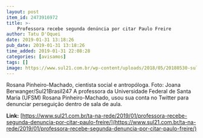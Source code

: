 ```yaml
---
layout: post
item_id: 2473916972
title: >-
    Professora recebe segunda denúncia por citar Paulo Freire
author: Tatu D'Oquei
date: 2019-01-31 13:18:26
pub_date: 2019-01-31 13:18:26
time_added: 2019-01-31 22:08:28
categories: [avisamos]
tags: []
image: https://www.sul21.com.br/wp-content/uploads/2018/05/20180530-sul21_300518_jb_0054-03.jpg
---
```


Rosana Pinheiro-Machado, cientista social e antropóloga. Foto: Joana Berwanger/Sul21Brasil247 A professora da Universidade Federal de Santa Maria (UFSM) Rosana Pinheiro-Machado, usou sua conta no Twitter para denunciar perseguição dentro de sala de aula.

**Link:** [https://www.sul21.com.br/ta-na-rede/2019/01/professora-recebe-segunda-denuncia-por-citar-paulo-freire/](https://www.sul21.com.br/ta-na-rede/2019/01/professora-recebe-segunda-denuncia-por-citar-paulo-freire/)

